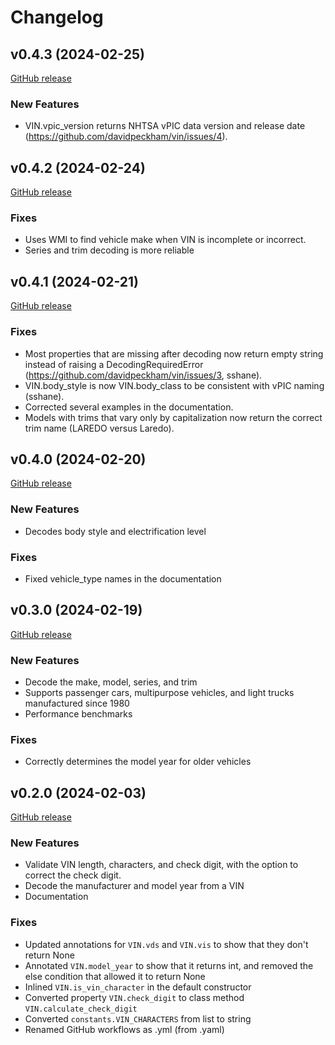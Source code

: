 # Changelog

## v0.4.3 (2024-02-25)

[GitHub release](https://github.com/davidpeckham/vin/releases/tag/v0.4.3)

### New Features

* VIN.vpic_version returns NHTSA vPIC data version and release date (https://github.com/davidpeckham/vin/issues/4).

## v0.4.2 (2024-02-24)

[GitHub release](https://github.com/davidpeckham/vin/releases/tag/v0.4.2)

### Fixes

* Uses WMI to find vehicle make when VIN is incomplete or incorrect.
* Series and trim decoding is more reliable

## v0.4.1 (2024-02-21)

[GitHub release](https://github.com/davidpeckham/vin/releases/tag/v0.4.1)

### Fixes

* Most properties that are missing after decoding now return empty string instead of raising a DecodingRequiredError (https://github.com/davidpeckham/vin/issues/3, sshane).
* VIN.body_style is now VIN.body_class to be consistent with vPIC naming (sshane).
* Corrected several examples in the documentation.
* Models with trims that vary only by capitalization now return the correct trim name (LAREDO versus Laredo).

## v0.4.0 (2024-02-20)

[GitHub release](https://github.com/davidpeckham/vin/releases/tag/v0.4.0)

### New Features

* Decodes body style and electrification level

### Fixes

* Fixed vehicle_type names in the documentation

## v0.3.0 (2024-02-19)

[GitHub release](https://github.com/davidpeckham/vin/releases/tag/v0.3.0)

### New Features

* Decode the make, model, series, and trim
* Supports passenger cars, multipurpose vehicles, and light trucks manufactured since 1980
* Performance benchmarks

### Fixes

* Correctly determines the model year for older vehicles

## v0.2.0 (2024-02-03)

[GitHub release](https://github.com/davidpeckham/vin/releases/tag/v0.2.0)

### New Features

* Validate VIN length, characters, and check digit, with the option to correct the check digit.
* Decode the manufacturer and model year from a VIN
* Documentation

### Fixes

* Updated annotations for `VIN.vds` and `VIN.vis` to show that they don't return None
* Annotated `VIN.model_year` to show that it returns int, and removed the else condition that allowed it to return None
* Inlined `VIN.is_vin_character` in the default constructor
* Converted property `VIN.check_digit` to class method  `VIN.calculate_check_digit`
* Converted ``constants.VIN_CHARACTERS`` from list to string
* Renamed GitHub workflows as .yml (from .yaml)
